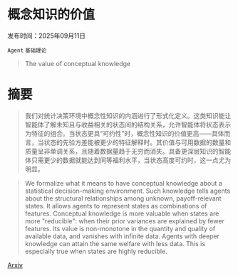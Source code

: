 # 概念知识的价值

发布时间：2025年09月11日

`Agent` `基础理论`

> The value of conceptual knowledge

# 摘要

> 我们对统计决策环境中概念性知识的内涵进行了形式化定义。这类知识能让智能体了解未知且与收益相关的状态间的结构关系，允许智能体将状态表示为特征的组合。当状态更具“可约性”时，概念性知识的价值更高——具体而言，当状态的先验方差能被更少的特征解释时。其价值与可用数据的数量和质量呈非单调关系，且随着数据量趋于无穷而消失。具备更深层知识的智能体只需更少的数据就能达到同等福利水平，当状态高度可约时，这一点尤为明显。

> We formalize what it means to have conceptual knowledge about a statistical decision-making environment. Such knowledge tells agents about the structural relationships among unknown, payoff-relevant states. It allows agents to represent states as combinations of features. Conceptual knowledge is more valuable when states are more "reducible": when their prior variances are explained by fewer features. Its value is non-monotone in the quantity and quality of available data, and vanishes with infinite data. Agents with deeper knowledge can attain the same welfare with less data. This is especially true when states are highly reducible.

[Arxiv](https://arxiv.org/abs/2509.09170)